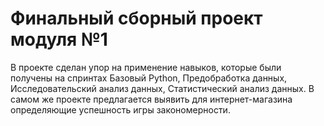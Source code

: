 # Финальный сборный проект модуля №1
В проекте сделан упор на применение навыков, которые были получены на спринтах Базовый Python, Предобработка данных, Исследовательский анализ данных, Статистический анализ данных. В самом же проекте предлагается выявить для интернет-магазина определяющие успешность игры закономерности.